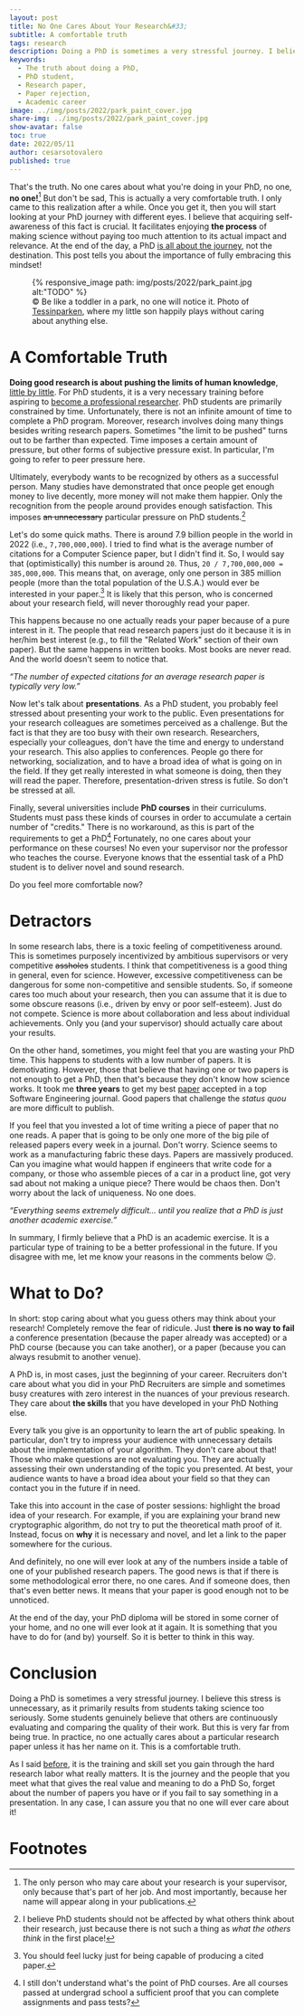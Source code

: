```yaml
---
layout: post
title: No One Cares About Your Research&#33;
subtitle: A comfortable truth
tags: research
description: Doing a PhD is sometimes a very stressful journey. I believe this stress is unnecessary, as it primarily results from students taking science too seriously. They genuinely believe that others are continuously evaluating the quality of their research. But this is very far from being true. In practice, no one actually cares about a particular research paper that doesn't have her name on it. And I argue that this is a comfortable truth.  
keywords:
  - The truth about doing a PhD,
  - PhD student,
  - Research paper,
  - Paper rejection,
  - Academic career 
image: ../img/posts/2022/park_paint_cover.jpg
share-img: ../img/posts/2022/park_paint_cover.jpg
show-avatar: false
toc: true
date: 2022/05/11
author: cesarsotovalero
published: true
---
```


That's the truth.
No one cares about what you're doing in your PhD, no one, **no one!**[^1]
But don't be sad,
This is actually a very comfortable truth.
I only came to this realization after a while.
Once you get it, then you will start looking at your PhD journey with different eyes.
I believe that acquiring self-awareness of this fact is crucial.
It facilitates enjoying **the process** of making science without paying too much attention to its actual impact and relevance.
At the end of the day, a PhD [is all about the journey](../blog/book-review-the-phd-grind), not the destination.
This post tells you about the importance of fully embracing this mindset!


<figure class="jb_picture">
  {% responsive_image path: img/posts/2022/park_paint.jpg alt:"TODO" %}
  <figcaption class="stroke"> 
    &#169; Be like a toddler in a park, no one will notice it. Photo of <a href="https://goo.gl/maps/1awrQ9VeArmtY8Fr5">Tessinparken</a>, where my little son happily plays without caring about anything else.
  </figcaption>
</figure>

# A Comfortable Truth

**Doing good research is about pushing the limits of human knowledge**, [little by little](https://matt.might.net/articles/phd-school-in-pictures/).
For PhD students, it is a very necessary training before aspiring to [become a professional researcher](../blog/seven-reasons-to-go-for-a-phd-in-computer-science).
PhD students are primarily constrained by time.
Unfortunately, there is not an infinite amount of time to complete a PhD program.
Moreover, research involves doing many things besides writing research papers.
Sometimes "the limit to be pushed" turns out to be farther than expected.
Time imposes a certain amount of pressure, but other forms of subjective pressure exist.
In particular, I'm going to refer to peer pressure here.

Ultimately, everybody wants to be recognized by others as a successful person.
Many studies have demonstrated that once people get enough money to live decently, more money will not make them happier.
Only the recognition from the people around provides enough satisfaction.
This imposes ~~an unnecessary~~ particular pressure on PhD students.[^4]

Let's do some quick maths.
There is around 7.9 billion people in the world in 2022 (i.e., `7,700,000,000`).
I tried to find what is the average number of citations for a Computer Science paper, but I didn't find it.
So, I would say that (optimistically) this number is around `20`.
Thus, `20 / 7,700,000,000 = 385,000,000`.
This means that, on average, only one person in 385 million people (more than the total population of the U.S.A.) would ever be interested in your paper.[^2]
It is likely that this person, who is concerned about your research field, will never thoroughly read your paper.

This happens because no one actually reads your paper because of a pure interest in it.
The people that read research papers just do it because it is in her/him best interest (e.g., to fill the "Related Work" section of their own paper).
But the same happens in written books.
Most books are never read.
And the world doesn't seem to notice that.


<aside class="quote">
    <em>“The number of expected citations for an average research paper is typically very low.”</em>
</aside>

Now let's talk about **presentations**.
As a PhD student, you probably feel stressed about presenting your work to the public.
Even presentations for your research colleagues are sometimes perceived as a challenge.
But the fact is that they are too busy with their own research.
Researchers, especially your colleagues, don't have the time and energy to understand your research.
This also applies to conferences.
People go there for networking, socialization, and to have a broad idea of what is going on in the field.
If they get really interested in what someone is doing, then they will read the paper.
Therefore, presentation-driven stress is futile.
So don't be stressed at all.

Finally, several universities include **PhD courses** in their curriculums.
Students must pass these kinds of courses in order to accumulate a certain number of "credits."
There is no workaround, as this is part of the requirements to get a PhD[^3]
Fortunately, no one cares about your performance on these courses!
No even your supervisor nor the professor who teaches the course.
Everyone knows that the essential task of a PhD student is to deliver novel and sound research.

Do you feel more comfortable now?

# Detractors

In some research labs, there is a toxic feeling of competitiveness around.
This is sometimes purposely incentivized by ambitious supervisors or very competitive ~~assholes~~ students.
I think that competitiveness is a good thing in general, even for science.
However, excessive competitiveness can be dangerous for some non-competitive and sensible students.
So, if someone cares too much about your research, then you can assume that it is due to some obscure reasons (i.e., driven by envy or poor self-esteem).
Just do not compete.
Science is more about collaboration and less about individual achievements.
Only you (and your supervisor) should actually care about your results.

On the other hand, sometimes, you might feel that you are wasting your PhD time.
This happens to students with a low number of papers.
It is demotivating.
However, those that believe that having one or two papers is not enough to get a PhD, then that's because they don't know how science works.
It took me **three years** to get my best [paper](https://arxiv.org/abs/2008.08401) accepted in a top Software Engineering journal.
Good papers that challenge the _status quou_ are more difficult to publish.

If you feel that you invested a lot of time writing a piece of paper that no one reads.
A paper that is going to be only one more of the big pile of released papers every week in a journal.
Don't worry.
Science seems to work as a manufacturing fabric these days.
Papers are massively produced.
Can you imagine what would happen if engineers that write code for a company, or those who assemble pieces of a car in a product line, got very sad about not making a unique piece?
There would be chaos then.
Don't worry about the lack of uniqueness.
No one does.

<aside class="quote">
    <em>“Everything seems extremely difficult... until you realize that a PhD is just another academic exercise.”</em>
</aside>

In summary, I firmly believe that a PhD is an academic exercise.
It is a particular type of training to be a better professional in the future.
If you disagree with me, let me know your reasons in the comments below 😉.

# What to Do?

In short: stop caring about what you guess others may think about your research!
Completely remove the fear of ridicule.
Just **there is no way to fail** a conference presentation (because the paper already was accepted) or a PhD course (because you can take another), or a paper (because you can always resubmit to another venue).

A PhD is, in most cases, just the beginning of your career.
Recruiters don't care about what you did in your PhD
Recruiters are simple and sometimes busy creatures with zero interest in the nuances of your previous research.
They care about **the skills** that you have developed in your PhD
Nothing else.

Every talk you give is an opportunity to learn the art of public speaking.
In particular, don't try to impress your audience with unnecessary details about the implementation of your algorithm.
They don't care about that!
Those who make questions are not evaluating you.
They are actually assessing their own understanding of the topic you presented.
At best, your audience wants to have a broad idea about your field so that they can contact you in the future if in need.

Take this into account in the case of poster sessions: highlight the broad idea of your research.
For example, if you are explaining your brand new cryptographic algorithm, do not try to put the theoretical math proof of it.
Instead, focus on **why** it is necessary and novel, and let a link to the paper somewhere for the curious.

And definitely, no one will ever look at any of the numbers inside a table of one of your published research papers.
The good news is that if there is some methodological error there, no one cares.
And if someone does, then that's even better news.
It means that your paper is good enough not to be unnoticed.

At the end of the day, your PhD diploma will be stored in some corner of your home, and no one will ever look at it again.
It is something that you have to do for (and by) yourself.
So it is better to think in this way.
 
# Conclusion

Doing a PhD is sometimes a very stressful journey.
I believe this stress is unnecessary, as it primarily results from students taking science too seriously.
Some students genuinely believe that others are continuously evaluating and comparing the quality of their work.
But this is very far from being true.
In practice, no one actually cares about a particular research paper unless it has her name on it.
This is a comfortable truth.

As I said [before](../blog/seven-reasons-to-go-for-a-phd-in-computer-science), it is the training and skill set you gain through the hard research labor what really matters.
It is the journey and the people that you meet what that gives the real value and meaning to do a PhD
So, forget about the number of papers you have or if you fail to say something in a presentation.
In any case, I can assure you that no one will ever care about it!


# Footnotes

[^1]: The only person who may care about your research is your supervisor,  only because that's part of her job. And most importantly, because her name will appear along in your publications.

[^2]: You should feel lucky just for being capable of producing a cited paper.


[^3]: I still don't understand what's the point of PhD courses. Are all courses passed at undergrad school a sufficient proof that you can complete assignments and pass tests?

[^4]: I believe PhD students should not be affected by what others think about their research, just because there is not such a thing as _what the others think_ in the first place!
